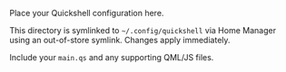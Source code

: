 Place your Quickshell configuration here.

This directory is symlinked to `~/.config/quickshell` via Home Manager using an out-of-store symlink. Changes apply immediately.

Include your `main.qs` and any supporting QML/JS files.

